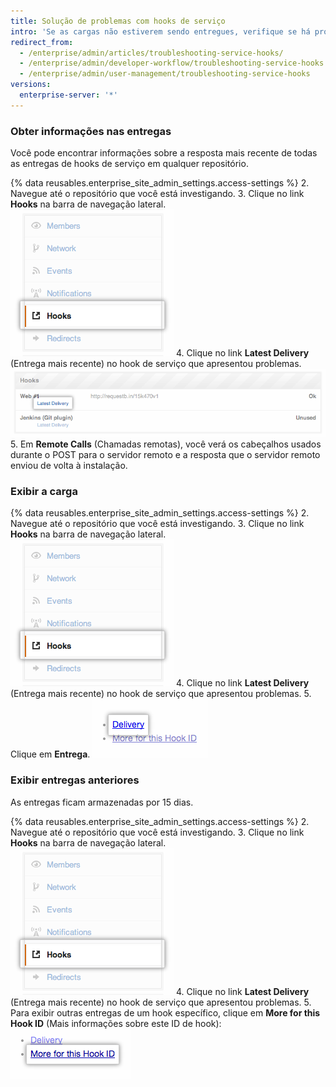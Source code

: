 ```yaml
---
title: Solução de problemas com hooks de serviço
intro: 'Se as cargas não estiverem sendo entregues, verifique se há problemas comuns.'
redirect_from:
  - /enterprise/admin/articles/troubleshooting-service-hooks/
  - /enterprise/admin/developer-workflow/troubleshooting-service-hooks
  - /enterprise/admin/user-management/troubleshooting-service-hooks
versions:
  enterprise-server: '*'
---
```


### Obter informações nas entregas

Você pode encontrar informações sobre a resposta mais recente de todas as entregas de hooks de serviço em qualquer repositório.

{% data reusables.enterprise_site_admin_settings.access-settings %}
2. Navegue até o repositório que você está investigando.
3. Clique no link **Hooks** na barra de navegação lateral. ![Barra lateral de hooks](/assets/images/enterprise/settings/Enterprise-Hooks-Sidebar.png)
4. Clique no link **Latest Delivery** (Entrega mais recente) no hook de serviço que apresentou problemas. ![Detalhes de hooks](/assets/images/enterprise/settings/Enterprise-Hooks-Details.png)
5. Em **Remote Calls** (Chamadas remotas), você verá os cabeçalhos usados durante o POST para o servidor remoto e a resposta que o servidor remoto enviou de volta à instalação.

### Exibir a carga

{% data reusables.enterprise_site_admin_settings.access-settings %}
2. Navegue até o repositório que você está investigando.
3. Clique no link **Hooks** na barra de navegação lateral. ![Barra lateral de hooks](/assets/images/enterprise/settings/Enterprise-Hooks-Sidebar.png)
4. Clique no link **Latest Delivery** (Entrega mais recente) no hook de serviço que apresentou problemas.
5. Clique em **Entrega**. ![Exibir a carga](/assets/images/enterprise/settings/Enterprise-Hooks-Payload.png)

### Exibir entregas anteriores

As entregas ficam armazenadas por 15 dias.

{% data reusables.enterprise_site_admin_settings.access-settings %}
2. Navegue até o repositório que você está investigando.
3. Clique no link **Hooks** na barra de navegação lateral. ![Barra lateral de hooks](/assets/images/enterprise/settings/Enterprise-Hooks-Sidebar.png)
4. Clique no link **Latest Delivery** (Entrega mais recente) no hook de serviço que apresentou problemas.
5. Para exibir outras entregas de um hook específico, clique em **More for this Hook ID** (Mais informações sobre este ID de hook): ![Exibir mais entregas](/assets/images/enterprise/settings/Enterprise-Hooks-More-Deliveries.png)
